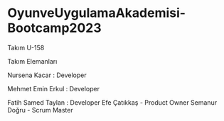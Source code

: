 # OyunveUygulamaAkademisi-Bootcamp2023
Takım U-158


Takım Elemanları






Nursena Kacar : Developer



Mehmet Emin Erkul : Developer


Fatih Samed Taylan : Developer
Efe Çatıkkaş - Product Owner
Semanur Doğru - Scrum Master
